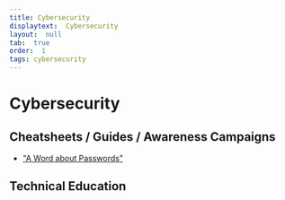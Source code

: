 ```yaml
---
title: Cybersecurity
displaytext:  Cybersecurity
layout:  null
tab:  true
order:  1
tags: cybersecurity
---
```


# Cybersecurity


## Cheatsheets / Guides / Awareness Campaigns

* ["A Word about Passwords"](https://diversecurity.org/a-word-about-passwords.html)

## Technical Education


